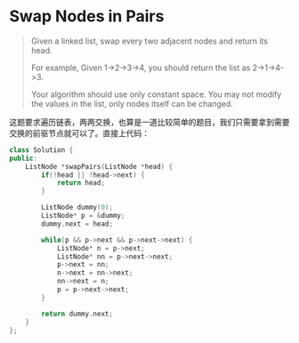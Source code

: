 # Swap Nodes in Pairs

> Given a linked list, swap every two adjacent nodes and return its head.
>
> For example, Given 1-&gt;2-&gt;3-&gt;4, you should return the list as 2-&gt;1-&gt;4-&gt;3.
>
> Your algorithm should use only constant space. You may not modify the values in the list, only nodes itself can be changed.

这题要求遍历链表，两两交换，也算是一道比较简单的题目，我们只需要拿到需要交换的前驱节点就可以了。直接上代码：

```cpp
class Solution {
public:
    ListNode *swapPairs(ListNode *head) {
        if(!head || !head->next) {
            return head;
        }

        ListNode dummy(0);
        ListNode* p = &dummy;
        dummy.next = head;

        while(p && p->next && p->next->next) {
            ListNode* n = p->next;
            ListNode* nn = p->next->next;
            p->next = nn;
            n->next = nn->next;
            nn->next = n;
            p = p->next->next;
        }

        return dummy.next;
    }
};
```

